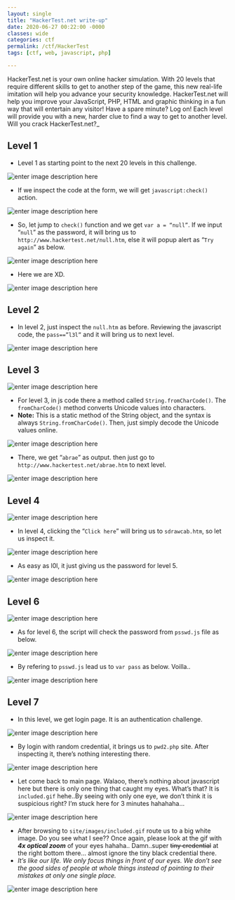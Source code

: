 ```yaml
---
layout: single
title: "HackerTest.net write-up"
date: 2020-06-27 00:22:00 -0000
classes: wide
categories: ctf
permalink: /ctf/HackerTest
tags: [ctf, web, javascript, php]

---
```


HackerTest.net is your own online hacker simulation. 
With 20 levels that require different skills to get to another step of the game, this new real-life imitation will help you advance your security knowledge.
HackerTest.net will help you improve your JavaScript, PHP, HTML and graphic thinking in a fun way that will entertain any visitor!
Have a spare minute? Log on! Each level will provide you with a new, harder clue to find a way to get to another level.
Will you crack HackerTest.net?_

## Level 1

- Level 1 as starting point to the next 20 levels in this challenge.

![enter image description here](https://raw.githubusercontent.com/faisalfs10x/faisalfs10x.github.io/master/asset/hackertest/1.png)

- If we inspect the code at the form, we will get `javascript:check()` action.

![enter image description here](https://raw.githubusercontent.com/faisalfs10x/faisalfs10x.github.io/master/asset/hackertest/2.png)

- So, let jump to `check()` function and we get `var a = “null”`. If we input “`null`” as the password, it will bring us to `http://www.hackertest.net/null.htm`, else it will popup alert as “`Try again`” as below.

![enter image description here](https://raw.githubusercontent.com/faisalfs10x/faisalfs10x.github.io/master/asset/hackertest/3.png)

- Here we are XD.

![enter image description here](https://raw.githubusercontent.com/faisalfs10x/faisalfs10x.github.io/master/asset/hackertest/4.png)

## Level 2

- In level 2, just inspect the `null.htm` as before. Reviewing the javascript code, the `pass==”l3l”` and it will bring us to next level.

![enter image description here](https://raw.githubusercontent.com/faisalfs10x/faisalfs10x.github.io/master/asset/hackertest/5.png)

## Level 3

![enter image description here](https://raw.githubusercontent.com/faisalfs10x/faisalfs10x.github.io/master/asset/hackertest/6.png)

- For level 3, in js code there a method called `String.fromCharCode()`. The `fromCharCode()` method converts Unicode values into characters.
- **Note:** This is a static method of the String object, and the syntax is always `String.fromCharCode()`. Then, just simply decode the Unicode values online.

![enter image description here](https://raw.githubusercontent.com/faisalfs10x/faisalfs10x.github.io/master/asset/hackertest/7.png)

- There, we get “`abrae`” as output. then just go to `http://www.hackertest.net/abrae.htm` to next level.

![enter image description here](https://raw.githubusercontent.com/faisalfs10x/faisalfs10x.github.io/master/asset/hackertest/8.png)

## Level 4

![enter image description here](https://raw.githubusercontent.com/faisalfs10x/faisalfs10x.github.io/master/asset/hackertest/9.png)

- In level 4, clicking the “`Click here`” will bring us to `sdrawcab.htm`, so let us inspect it.

![enter image description here](https://raw.githubusercontent.com/faisalfs10x/faisalfs10x.github.io/master/asset/hackertest/10.png)

- As easy as l0l, it just giving us the password for level 5.

![enter image description here](https://raw.githubusercontent.com/faisalfs10x/faisalfs10x.github.io/master/asset/hackertest/11.png)

## Level 6

![enter image description here](https://raw.githubusercontent.com/faisalfs10x/faisalfs10x.github.io/master/asset/hackertest/12.png)

- As for level 6, the script will check the password from `psswd.js` file as below.

![enter image description here](https://raw.githubusercontent.com/faisalfs10x/faisalfs10x.github.io/master/asset/hackertest/13.png)

- By refering to `psswd.js` lead us to `var pass` as below. Voilla..

![enter image description here](https://raw.githubusercontent.com/faisalfs10x/faisalfs10x.github.io/master/asset/hackertest/14.png)

## Level 7

- In this level, we get login page. It is an authentication challenge.

![enter image description here](https://raw.githubusercontent.com/faisalfs10x/faisalfs10x.github.io/master/asset/hackertest/15.png)

- By login with random credential, it brings us to `pwd2.php` site. After inspecting it, there’s nothing interesting there.

![enter image description here](https://raw.githubusercontent.com/faisalfs10x/faisalfs10x.github.io/master/asset/hackertest/16.png)

- Let come back to main page. Walaoo, there’s nothing about javascript here but there is only one thing that caught my eyes. What’s that? It is `included.gif` hehe..By seeing with only one eye, we don’t think it is suspicious right? I’m stuck here for 3 minutes hahahaha… 

![enter image description here](https://raw.githubusercontent.com/faisalfs10x/faisalfs10x.github.io/master/asset/hackertest/17.png)

- After browsing to `site/images/included.gif` route us to a big white image. Do you see what I see?? Once again, please look at the gif with ***4x optical zoom*** of your eyes hahaha.. Damn..super ~~tiny credential~~ at the right bottom there… almost ignore the tiny black credential there.
-  *It’s like our life. We only focus things in front of our eyes. We don’t see the good sides of people at whole things instead of pointing to their mistakes at only one single place.*

![enter image description here](https://raw.githubusercontent.com/faisalfs10x/faisalfs10x.github.io/master/asset/hackertest/18.png)
